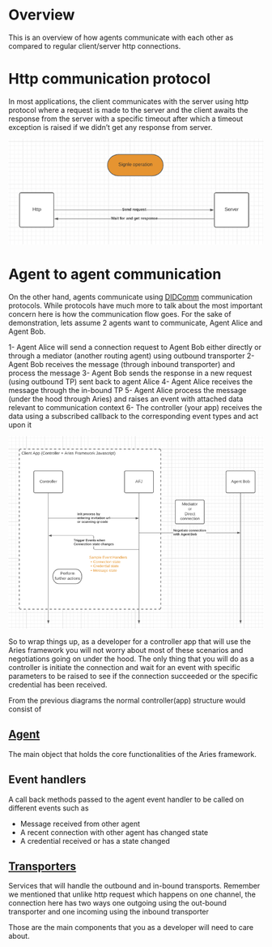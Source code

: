# Overview

This is an overview of how agents communicate with each other as compared to regular client/server http connections. 

# Http communication protocol

In most applications, the client communicates with the server using http protocol where a request is made to the server and the client awaits the response from the server with a specific timeout after which a timeout exception is raised if we didn’t get any response from server.

![http request](../images/dcd1.png)

# Agent to agent communication

On the other hand, agents communicate using [DIDComm](https://github.com/hyperledger/aries-rfcs/tree/master/concepts/0005-didcomm) communication protocols. While protocols have much more to talk about the most important concern here is how the communication flow goes. For the sake of demonstration, lets assume 2 agents want to communicate, Agent Alice and Agent Bob.

1- Agent Alice will send a connection request to Agent Bob either directly or through a mediator (another routing agent) using outbound transporter
2- Agent Bob receives the message (through inbound transporter) and process the message
3- Agent Bob sends the response in a new request (using outbound TP) sent back to agent Alice
4- Agent Alice receives the message through the in-bound TP
5- Agent Alice process the message (under the hood through Aries) and raises an event with attached data relevant to communication context
6- The controller (your app) receives the data using a subscribed callback to the corresponding event types and act upon it

![agents communication](../images/dcd2.png)

So to wrap things up, as a developer for a controller app that will use the Aries framework you will not worry about most of these scenarios and negotiations going on under the hood. The only thing that you will do as a controller is initiate the connection and wait for an event with specific parameters to be raised to see if the connection succeeded or the specific credential has been received.

From the previous diagrams the normal controller(app) structure would consist of

## [Agent](0-agent.md)

The main object that holds the core functionalities of the Aries framework.

## Event handlers

A call back methods passed to the agent event handler to be called on different events such as 
- Message received from other agent
- A recent connection with other agent has changed state
- A credential received or has a state changed

## [Transporters](transports.md)

Services that will handle the outbound and in-bound transports. Remember we mentioned that unlike http request which happens on one channel, the connection here has two ways one outgoing using the out-bound transporter and one incoming using the inbound transporter

Those are the main components that you as a developer will need to care about.
